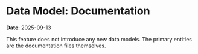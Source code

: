 # Data Model: Documentation

**Date**: 2025-09-13

This feature does not introduce any new data models. The primary entities are the documentation files themselves.
